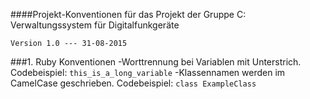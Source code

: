 ####Projekt-Konventionen für das Projekt der Gruppe C: Verwaltungssystem für Digitalfunkgeräte 

    Version 1.0 --- 31-08-2015

###1. Ruby Konventionen
  -Worttrennung bei Variablen mit Unterstrich.
  Codebeispiel:
  ```this_is_a_long_variable```
  -Klassennamen werden im CamelCase geschrieben.
  Codebeispiel:
  ```class ExampleClass```







